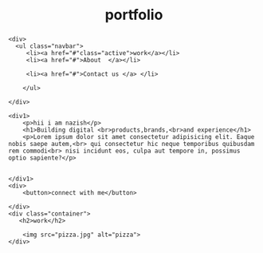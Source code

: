 # portfolio
<html lang="en">
<head>
    <meta charset="UTF-8">
    <meta http-equiv="X-UA-Compatible" content="IE=edge">
    <meta name="viewport" content="width=device-width, initial-scale=1.0">
    <title>portfolio</title>

 <style> 

      body{
          background-image: url("monochrome-1630284159497-1535.jpg")
      }
     p{
        text-align: center;
        /* margin: 75px  ; */
        padding: 0px;
        margin: 5px;
        }
     h1{
        
         text-align: center;
         /* margin-top:2px px; */
         padding:0px;
         margin: 25px;
     }
     h2{
         text-align: center;
          font-size: 50px;
     }
     button {
         /* text-align: center; */
         margin-left: 556px;
         margin-top: 20px;
     }
     /* .container h2{
         margin-top: 59px;
     } */


       .navbar{
        display:inline-block;
               }
     .navbar li{
        display: inline-block;
        font-size: 20px;
     }
       .navbar li a{
        color:rgb(134, 211, 11);  
        text-decoration: none;
        padding: 34px 23px;
     }
      .navbar li a:hover,.navbar li a:active{
        text-decoration: underline;
        color: gray; 
     
       
        


       
 </style>


</head>
<body>
        
    <div>
      <ul class="navbar">
         <li><a href="#"class="active">work</a></li>
         <li><a href="#">About  </a></li>
            
         <li><a href="#">Contact us </a> </li>
               
        </ul>
           
    </div>

    <div1>
        <p>hii i am nazish</p>
        <h1>Building digital <br>products,brands,<br>and experience</h1>
        <p>Lorem ipsum dolor sit amet consectetur adipisicing elit. Eaque nobis saepe autem,<br> qui consectetur hic neque temporibus quibusdam rem commodi<br> nisi incidunt eos, culpa aut tempore in, possimus optio sapiente?</p>

        
    </div1>
    <div>
        <button>connect with me</button>
        
    </div>
    <div class="container">
       <h2>work</h2>
       
        <img src="pizza.jpg" alt="pizza">
    </div>
 
    
  
   
</body>
</html>
